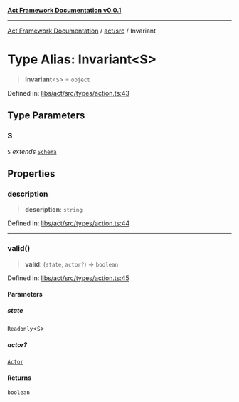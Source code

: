 [**Act Framework Documentation v0.0.1**](README.md)

***

[Act Framework Documentation](README.md) / [act/src](act.src.md) / Invariant

# Type Alias: Invariant\<S\>

> **Invariant**\<`S`\> = `object`

Defined in: [libs/act/src/types/action.ts:43](https://github.com/Rotorsoft/act-root/blob/62fab56d51bbe483c1ba64b9cb3720e282a9a947/libs/act/src/types/action.ts#L43)

## Type Parameters

### S

`S` *extends* [`Schema`](act.src.TypeAlias.Schema.md)

## Properties

### description

> **description**: `string`

Defined in: [libs/act/src/types/action.ts:44](https://github.com/Rotorsoft/act-root/blob/62fab56d51bbe483c1ba64b9cb3720e282a9a947/libs/act/src/types/action.ts#L44)

***

### valid()

> **valid**: (`state`, `actor?`) => `boolean`

Defined in: [libs/act/src/types/action.ts:45](https://github.com/Rotorsoft/act-root/blob/62fab56d51bbe483c1ba64b9cb3720e282a9a947/libs/act/src/types/action.ts#L45)

#### Parameters

##### state

`Readonly`\<`S`\>

##### actor?

[`Actor`](act.src.TypeAlias.Actor.md)

#### Returns

`boolean`

